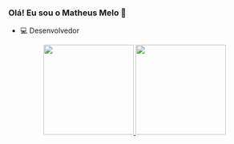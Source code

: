### Olá! Eu sou o Matheus Melo 👋

- 💻 Desenvolvedor

<div align="center">
  <a href="https://github.com/MeloMatheus">
  <img height="180em" src="https://github-readme-stats.vercel.app/api?username=melomatheus&show_icons=true&theme=dracula&include_all_commits=true&count_private=true"/>
  <img height="180em" src="https://github-readme-stats.vercel.app/api/top-langs/?username=melomatheus&layout=compact&langs_count=7&theme=dracula"/>
</div>
